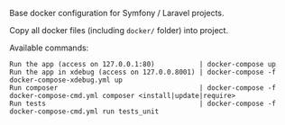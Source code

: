 Base docker configuration for Symfony / Laravel projects. 

Copy all docker files (including `docker/` folder) into project.

Available commands:

```
Run the app (access on 127.0.0.1:80)           | docker-compose up
Run the app in xdebug (access on 127.0.0.8001) | docker-compose -f docker-compose-xdebug.yml up
Run composer                                   | docker-compose -f docker-compose-cmd.yml composer <install|update|require>
Run tests                                      | docker-compose -f docker-compose-cmd.yml run tests_unit
```



